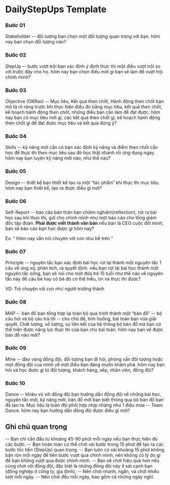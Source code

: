 # DailyStepUps Template 
### Bước 01
Stakeholder -- đối tượng
bạn chọn một đối tượng quan trọng với bạn.
hôm nay bạn chọn đối tượng nào?

###  Bước 02
StepUp -- bước vượt trội
bạn xác định ý định thực thi một điều vượt trội so với trước đây
cho họ.
hôm nay bạn chọn điều mới gì bạn sẽ làm để vượt trội chính
mình?


### Bước 03
Objective (OKRas) -- Mục tiêu, Kết quả then chốt, Hành động
then chốt
bạn mô tả rõ ràng trước khi thực hiện điều đó bằng mục tiêu, kết
quả then chốt, kế hoạch hành động then chốt, những điều bạn cần
làm để đạt được.
hôm nay bạn có mục tiêu mới gì, các kết quả then chốt gì, kế
hoạch hành động then chốt gì để đạt được mục tiêu và kết quả
đúng ý?


### Bước 04
Skills -- kỹ năng mới cần có
bạn xác định kỹ năng và điểm then chốt cần học để thực thi theo
mục tiêu sau đó học thật nhanh rồi ứng dụng ngay.
hôm nay bạn luyện kỹ năng mới nào, như thế nào?

### Bước 05
Design -- thiết kế
bạn thiết kế tạo ra một “tác phẩm” khi thực thi mục tiêu.
hôm nay bạn thiết kế, tạo ra được điều gì mới?

### Bước 06
Self-Report -- báo cáo bản thân
bạn  chiêm nghiệm(reflection), rút ra bài học sau khi thực thi, gửi cho chính
mình như một báo cáo cho tổng giám đốc tập đoàn.
**Phải được viết thành văn bản**
nếu bạn là CEO cuộc đời mình, bạn sẽ báo cáo bạn học được gì hôm nay?

Ex: 	" Hôm nay vẫn nói chuyên với con như bề trên "

### Bước 07
Principle -- nguyên tắc
bạn xác định bài học rút lại thành một nguyên tắc 1 câu về ứng
xử, phân tích, ra quyết định.
nếu bạn rút lại bài học thành một nguyên tắc sống, bạn sẽ nói cho
một đứa trẻ 15 tuổi như thế nào về nguyên tắc này để cậu bé hay
cô bé đó có thể hiểu, tin và thực thi được?

VD: Trò chuyện với con như người trưởng thành

### Bước 08
MAP -- bản đồ
bạn tổng hợp lại toàn bộ quá trình thành một “bản đồ” -- bộ câu
hỏi và bộ câu trả lời -- cho chủ đề, tình huống, bài toán bạn vừa
giải quyết. Chất lượng, số lượng, sự liên kết của hệ thống bộ bản
đồ mà bạn có thể hiện được năng lực thực thi của bạn cho bài
toán.
hôm nay bạn vẽ được bản đồ nào mới?

### Bước 09
Mine -- đào vàng đồng đội, đối tượng
bạn đi hỏi, phỏng vấn đối tượng hoặc một đồng đội của mình về
một điều bạn đang muốn khám phá.
hôm nay bạn hỏi và học được gì từ đối tượng, khách hàng, sếp,
nhân viên, đồng đội?

### Bước 10
Dance -- khiêu vũ với đồng đội
bạn hướng dẫn đồng đội về những bài học, nguyên tắc mới, kỹ
năng mới, bản đồ mới bạn biết thông qua bộ bản đồ bạn đã tạo ra.
Mục tiêu là toàn đội phối hợp nhịp nhàng như 1 điệu múa -- Team
Dance.
hôm nay bạn hướng dẫn đồng đội được điều gì mới?


## Ghi chú quan trọng
-- Bạn chỉ cần đầu tư khoảng 45-90 phút mỗi ngày nếu bạn thực
hiện đủ các bước.
-- Bạn hoàn toàn có thể chơi vài bước trong 15 phút để tạo ra các
bước tốc tiến (StepUp) quan trọng.
-- Bạn luôn có vài khoảng 15 phút không bận rộn mỗi ngày để tiến
bước vượt qua chính mình, nên không có lý do gì để bạn không
vượt qua được chính mình.
-- Bạn sẽ chơi hiệu quả hơn nếu cùng chơi với đồng đội, đặc biệt
là những đồng đội này ở sát cạnh bạn (đồng nghiệp ở công ty, gia
đình).
-- Nên chơi nhanh, ngắn, và chơi nhiều lượt mỗi ngày.
-- Nên chơi đều mỗi ngày, bao gồm cả những ngày nghỉ.